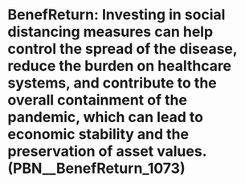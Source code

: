 # BenefReturn: __Investing in social distancing measures can help control the spread of the disease, reduce the burden on healthcare systems, and contribute to the overall containment of the pandemic, which can lead to economic stability and the preservation of asset values.__ (PBN__BenefReturn_1073)


